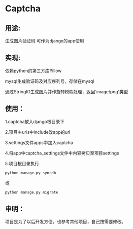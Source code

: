 # Captcha

用途:
----
  生成图片验证码
  可作为django的app使用
  
实现:
----
  依赖python的第三方库Pillow
  
  mysql生成验证码及对应序列号，存储在mysql
  
  通过StringIO生成图片并作旋转模糊处理，返回'image/png'类型
  
使用：
----
  1.captcha放入django根目录下
  
  2.项目主urls中include改app的url
  
  3.settings文件apps中加入captcha
  
  4.将app中captcha_settings文件中内容拷贝至项目settings
  
  5.项目根目录执行
```python
python manage.py syncdb 
```

  或 
  
```python
python manage.py migrate
```
    
申明：
----
  项目是为了以后开发方便，也参考其他项目，自己按需要修改。
